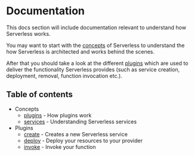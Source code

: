 # Documentation

This docs section will include documentation relevant to understand how Serverless works.

You may want to start with the [concepts](concepts) of Serverless to understand the how Serverless is architected and works behind
the scenes.

After that you should take a look at the different [plugins](plugins) which are used to deliver the functionality
Serverless provides (such as service creation, deployment, removal, function invocation etc.).

## Table of contents

- Concepts
  - [plugins](concepts/plugins.md) - How plugins work
  - [services](concepts/services.md) - Understanding Serverless services
- Plugins
  - [create](plugins/create.md) - Creates a new Serverless service
  - [deploy](plugins/deploy.md) - Deploy your resources to your provider
  - [invoke](plugins/invoke.md) - Invoke your function
